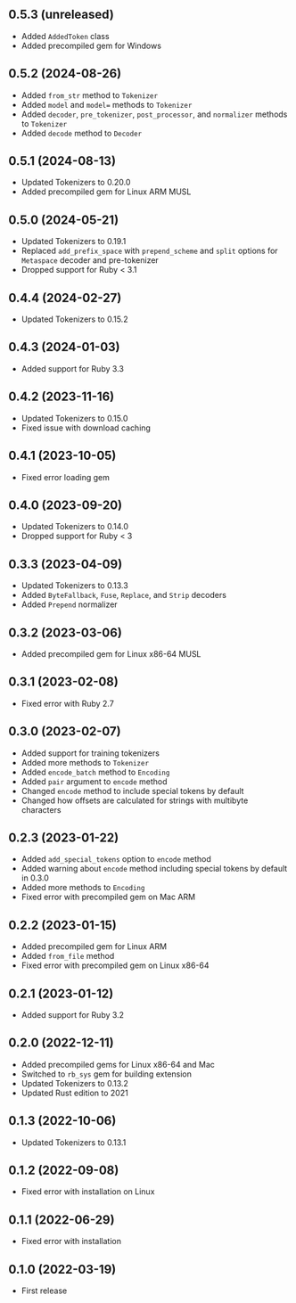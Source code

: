 ## 0.5.3 (unreleased)

- Added `AddedToken` class
- Added precompiled gem for Windows

## 0.5.2 (2024-08-26)

- Added `from_str` method to `Tokenizer`
- Added `model` and `model=` methods to `Tokenizer`
- Added `decoder`, `pre_tokenizer`, `post_processor`, and `normalizer` methods to `Tokenizer`
- Added `decode` method to `Decoder`

## 0.5.1 (2024-08-13)

- Updated Tokenizers to 0.20.0
- Added precompiled gem for Linux ARM MUSL

## 0.5.0 (2024-05-21)

- Updated Tokenizers to 0.19.1
- Replaced `add_prefix_space` with `prepend_scheme` and `split` options for `Metaspace` decoder and pre-tokenizer
- Dropped support for Ruby < 3.1

## 0.4.4 (2024-02-27)

- Updated Tokenizers to 0.15.2

## 0.4.3 (2024-01-03)

- Added support for Ruby 3.3

## 0.4.2 (2023-11-16)

- Updated Tokenizers to 0.15.0
- Fixed issue with download caching

## 0.4.1 (2023-10-05)

- Fixed error loading gem

## 0.4.0 (2023-09-20)

- Updated Tokenizers to 0.14.0
- Dropped support for Ruby < 3

## 0.3.3 (2023-04-09)

- Updated Tokenizers to 0.13.3
- Added `ByteFallback`, `Fuse`, `Replace`, and `Strip` decoders
- Added `Prepend` normalizer

## 0.3.2 (2023-03-06)

- Added precompiled gem for Linux x86-64 MUSL

## 0.3.1 (2023-02-08)

- Fixed error with Ruby 2.7

## 0.3.0 (2023-02-07)

- Added support for training tokenizers
- Added more methods to `Tokenizer`
- Added `encode_batch` method to `Encoding`
- Added `pair` argument to `encode` method
- Changed `encode` method to include special tokens by default
- Changed how offsets are calculated for strings with multibyte characters

## 0.2.3 (2023-01-22)

- Added `add_special_tokens` option to `encode` method
- Added warning about `encode` method including special tokens by default in 0.3.0
- Added more methods to `Encoding`
- Fixed error with precompiled gem on Mac ARM

## 0.2.2 (2023-01-15)

- Added precompiled gem for Linux ARM
- Added `from_file` method
- Fixed error with precompiled gem on Linux x86-64

## 0.2.1 (2023-01-12)

- Added support for Ruby 3.2

## 0.2.0 (2022-12-11)

- Added precompiled gems for Linux x86-64 and Mac
- Switched to `rb_sys` gem for building extension
- Updated Tokenizers to 0.13.2
- Updated Rust edition to 2021

## 0.1.3 (2022-10-06)

- Updated Tokenizers to 0.13.1

## 0.1.2 (2022-09-08)

- Fixed error with installation on Linux

## 0.1.1 (2022-06-29)

- Fixed error with installation

## 0.1.0 (2022-03-19)

- First release
